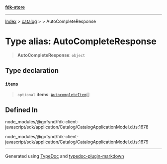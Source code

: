 [**fdk-store**](../../../README.md)
***

[Index](../../../API.md) > [catalog](../../README.md) > [<internal>](../README.md) > AutoCompleteResponse

# Type alias: AutoCompleteResponse

> **AutoCompleteResponse**: `object`

## Type declaration

### `items`

> `optional` **items**: [`AutocompleteItem`](type-alias.AutocompleteItem.md)[]

## Defined In

node\_modules/@gofynd/fdk-client-javascript/sdk/application/Catalog/CatalogApplicationModel.d.ts:1678

node\_modules/@gofynd/fdk-client-javascript/sdk/application/Catalog/CatalogApplicationModel.d.ts:1679

***
Generated using [TypeDoc](https://typedoc.org/) and [typedoc-plugin-markdown](https://www.npmjs.com/package/typedoc-plugin-markdown)
